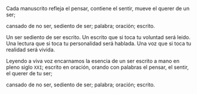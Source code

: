 Cada manuscrito
refleja el pensar,
contiene el sentir,
mueve el querer de un ser;

cansado de no ser,
sediento de ser;
palabra; oración; escrito.

Un ser sediento de ser escrito.
Un escrito que si toca tu voluntad será leido.
Una lectura que si toca tu personalidad será hablada.
Una voz que si toca tu realidad será vivida.

Leyendo a viva voz encarnamos la esencia de un ser
escrito a mano en pleno siglo `XXI`;
escrito en oración,
orando con palabras
el pensar, el sentir, el querer de tu ser;

cansado de no ser,
sediento de ser;
palabra; oración; escrito.
